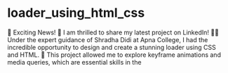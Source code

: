 # loader_using_html_css
🌟 Exciting News! 🌟  I am thrilled to share my latest project on LinkedIn! 👨‍💻  Under the expert guidance of Shradha Didi at Apna College, I had the incredible opportunity to design and create a stunning loader using CSS and HTML. 🚀  This project allowed me to explore keyframe animations and media queries, which are essential skills in the 
